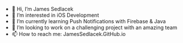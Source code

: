 - 👋 Hi, I’m James Sedlacek
- 👀 I’m interested in iOS Development
- 🌱 I’m currently learning Push Notifications with Firebase & Java
- 💞️ I’m looking to work on a challenging project with an amazing team
- 📫 How to reach me: JamesSedlacek.GitHub.io

<!---
JamesSedlacek/JamesSedlacek is a ✨ special ✨ repository because its `README.md` (this file) appears on your GitHub profile.
You can click the Preview link to take a look at your changes.
--->
